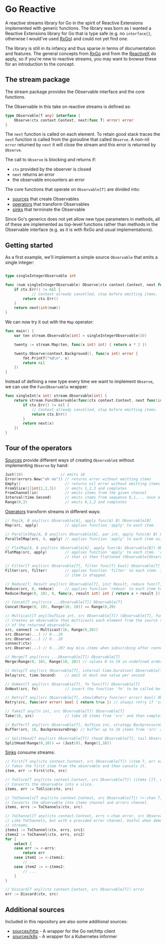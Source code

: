 Go Reactive
===========

A reactive streams library for Go in the spirit of Reactive Extensions implemented
with generic functions. The library was born as I wanted a Reactive Extensions library
for Go that is type safe (e.g. no `interface{}`, otherwise I would've used [RxGo](https://github.com/ReactiveX/RxGo))
and could not yet find one.

The library is still in its infancy and thus sparse in terms of documentation and features. The general concepts from
[RxGo](https://github.com/ReactiveX/RxGo) and from the [ReactiveX](http://reactivex.io/) do apply, so if you're
new to reactive streams, you may want to browse these for an introduction to the concept.

The stream package
------------------

The stream package provides the Observable interface and the core functions.

The Observable in this take on reactive streams is defined as:

```go
type Observable[T any] interface {
	Observe(ctx context.Context, next(func T) error) error
}
```

The `next` function is called on each element. To retain good stack traces the `next` function is called
from the goroutine that called `Observe`. A non-nil `error` returned by `next` it will close the stream and
this error is returned by `Observe`.

The call to `Observe` is blocking and returns if:
* `ctx` provided by the observer is closed
* `next` returns an error
* the observable encounters an error

The core functions that operate on `Observable[T]` are divided into:

* [sources](stream/sources.go) that create Observables
* [operators](stream/operators.go) that transform Observables
* [sinks](stream/sinks.go) that terminate the Observable

Since Go's generics does not yet allow new type parameters in methods, all of these
are implemented as top-level functions rather than methods in the Observable interface
(e.g. as it is with RxGo and usual implementations).

Getting started
---------------

As a first example, we'll implement a simple source `Observable` that emits a single integer:

```go

type singleIntegerObservable int

func (num singleIntegerObservable) Observe(ctx context.Context, next func(int) error) error {
	if ctx.Err() != nil {
        	// Context already cancelled, stop before emitting items.
		return ctx.Err()
	}
	return next(int(num))
}
```

We can now try it out with the `Map` operator:

```go
func main() {
	var ten stream.Observable[int] = singleIntegerObservable(10)

	twenty := stream.Map(ten, func(x int) int) { return x * 2 })

	twenty.Observe(context.Background(), func(x int) error {
		fmt.Printf("%d\n", x)
		return nil
	})
}
```

Instead of defining a new type every time we want to implement `Observe`, we can use the `FuncObservable`
wrapper:

```go
func singleInt(x int) stream.Observable[int] {
	return stream.FuncObservable(func(ctx context.Context, next func(int) error) error {
		if ctx.Err() != nil {
			// Context already cancelled, stop before emitting items.
			return ctx.Err()
		}
		return next(x)
	})
}
```

Tour of the operators
---------------------

[Sources](stream/sources.go) provide different ways of creating `Observable`s without
implementing `Observe` by hand:

```go
Just(10)                 // emits 10
Error(errors.New("oh no")) // returns error without emitting items
Empty()                    // returns nil error without emitting items
FromSlice([]int{1,2,3})    // emits 1,2,3 and completes
FromChannel(in)            // emits items from the given channel
Interval(time.Second)      // emits items from sequence 0,1,... once a second
Range(0,3)                 // emits 0,1,2 and completes
```

[Operators](stream/operators.go) transform streams in different ways:
```go
// Map[A, B any](src Observable[A], apply func(A) B) Observable[B]
Map(src, apply)            // applies function 'apply' to each item.

// ParallelMap[A, B any](src Observable[A], par int, apply func(A) B) Observable[B]
ParallelMap(src, 4, apply) // applies function 'apply' to each item using 4 parallel workers.

// FlatMap[A, B any](src Observable[A], apply func(A) Observable[B]) Observable[B]
FlatMap(src, apply)        // applies function 'apply' to each item. 'apply' returns an observable
                           // that is then flattened (Observable[Observable[B]] => Observable[B]).

// Filter[T any](src Observable[T], filter func(T) bool) Observable[T]
Filter(src, filter)        // applies function 'filter' to each item. If 'filter' returns false the
                           // item is dropped.

// Reduce[T, Result any](src Observable[T], init Result, reduce func(T, Result) Result) Observable[Result]
Reduce(src, 0, reduce)     // applies function 'reduce' to each item to "reduce" the stream into a single value.
Reduce(Range(0, 10), 0, func(x, result int) int { return x + result })

// Concat[T any](srcs ...Observable[T]) Observable[T]
Concat(Range(0, 10), Range(10, 20)) == Range(0,20)

// Multicast[T any](bufSize int, src Observable[T]) (Observable[T], func(context.Context) error)
// Creates an observable that multicasts each element from the source to all observers
// of the returned observable.
src, connect := Multicast(16, Range(0,20))
src.Observe(...) // 0...20
src.Observe(...) // 0...20
connect(ctx)
src.Observe(...) // 0...20? may miss items when subscribing after connect.

// Merge[T any](srcs ...Observable[T]) Observable[T]
Merge(Range(0, 10), Range(10, 20)) // values 0 to 19 in undefined order

// Delay[T any](src Observable[T], interval time.Duration) Observable[T]
Delay(src, time.Second)    // emit at most one value per second

// OnNext[T any](src Observable[T], fn func(T)) Observable[T]
OnNext(src, fn)            // insert the function 'fn' to be called before each item

// Retry[T any](src Observable[T], shouldRetry func(err error) bool) Observable[T]
Retry(src, func(err error) bool { return true }) // always retry if 'src' completes with error

// Take[T any](n int, src Observable[T]) Observable[T]
Take(10, src)              // take 10 items from 'src' and then complete it.

// Buffer[T any](src Observable[T], bufSize int, strategy BackpressureStrategy) Observable[T]
Buffer(src, 16, BackpressureDrop) // buffer up to 16 items from 'src' and drop items if buffer is full

// SplitHead[T any](src Observable[T]) (head Observable[T], tail Observable[T])
SplitHead(Range(0,10)) => (Just(0), Range(1,10))
```

[Sinks](stream/sinks.go) consume streams:
```go
// First[T any](ctx context.Context, src Observable[T]) (item T, err error)
// Takes the first item from the observable and then cancels it.
item, err := First(ctx, src)

// ToSlice[T any](ctx context.Context, src Observable[T]) (items []T, err error)
// Converts the observable into a slice.
items, err := ToSlice(ctx, src)

// ToChannels[T any](ctx context.Context, src Observable[T]) (<-chan T, <-chan error)
// Converts the observable into items channel and errors channel.
items, errs := ToChannels(ctx, src)

// ToChannel[T any](ctx context.Context, errs <-chan error, src Observable[T]) <-chan T
// Like ToChannels, but with a provided error channel. Useful when demuxing multiple
// streams.
items1 := ToChannel(ctx, errs, src1)
items2 := ToChannel(ctx, errs, src2)
for {
	select {
	case err := <-errs:
		return err			
	case item1 := <-items1:
		// ...
	case item2 := <-items2:
		// ...
	}
}

// Discard[T any](ctx context.Context, src Observable[T]) error
err := Discard(ctx, src)
```

Additional sources
------------------

Included in this repository are also some additional sources:
* [sources/http](sources/http/http.go) - A wrapper for the Go net/http client
* [sources/k8s](sources/k8s/k8s.go) - A wrapper for a Kubernetes informer
